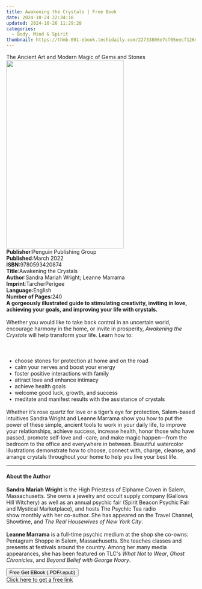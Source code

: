 ```yaml
---
title: Awakening the Crystals | Free Book
date: 2024-10-24 22:34:18
updated: 2024-10-26 11:29:28
categories:
  - Body, Mind & Spirit
thumbnail: https://thmb-001-ebook.techidaily.com/22733806e7cf05eecf126d32f8890e2f9ee8ce5aaa5606f5bb9733c2d6841e28.jpg
---
```

<main id="book-container">
  <div class="flex flex-col">
    <div class="book-brief flex-1 py-6 px-4 sm:p-6 md:py-10 md:px-8">
      <!-- brief-->
      <div class="book-brief-main">
        The Ancient Art and Modern Magic of Gems and Stones
      </div>
    </div>
    <div
      class="book-meta-info flex-1 grid gap-4 col-start-1 col-end-3 row-start-1 sm:mb-6 sm:grid-cols-4 lg:gap-6 lg:col-start-2 lg:row-end-6 lg:row-span-6 lg:mb-0"
    >
      <div
        class="book-meta-info-left place-content-center mt-4 p-4 text-sm leading-6 col-start-2 col-span-2 dark:text-slate-400"
      >
        <img
          class="w-full h-500 object-cover rounded-lg sm:h-255 sm:col-span-2 lg:col-span-full"
          src="https://img-001-ebook.techidaily.com/eb71d692964d814da7fc6ee97c286965d0e796c1fdb449703f98dedac7f5dd7b.jpg"
          alt=""
          width="312"
          height="500"
        />
      </div>
      <div
        class="book-meta-info-right mt-2 col-start-1 row-start-2 col-span-3 self-center"
      >
        <!-- meta data  -->
        <div class="flex flex-col px-4 md:px-8">
          <div class="flex-1">
            <strong>Publisher</strong>:<span class="px-2"
              >Penguin Publishing Group</span
            >
          </div>
          <div class="flex-1">
            <strong>Published</strong>:<span class="px-2">March 2022</span>
          </div>
          <div class="flex-1">
            <strong>ISBN</strong>:<span class="px-2">9780593420874</span>
          </div>
          <div class="flex-1">
            <strong>Title</strong>:<span class="px-2"
              >Awakening the Crystals</span
            >
          </div>
          <div class="flex-1">
            <strong>Author</strong>:<span class="px-2"
              >Sandra Mariah Wright; Leanne Marrama</span
            >
          </div>
          <div class="flex-1">
            <strong>Imprint</strong>:<span class="px-2">TarcherPerigee</span>
          </div>
          <div class="flex-1">
            <strong>Language</strong>:<span class="px-2">English</span>
          </div>
          <div class="flex-1">
            <strong>Number of Pages</strong>:<span class="px-2">240</span>
          </div>
        </div>
      </div>
    </div>
    <div class="book-description flex-1 py-6 px-4 sm:p-6 md:py-10 md:px-8">
      <div class="book-description-main">
        <div accordion-content="" id="description">
          <b
            ><b
              >A gorgeously illustrated guide to stimulating creativity,
              inviting in love, achieving your goals, and improving your life
              with crystals.</b
            ></b
          ><br /><br />Whether you would like to take back control in an
          uncertain world, encourage harmony in the home, or invite in
          prosperity, <i>Awakening the Crystals </i>will help transform your
          life. Learn how to:<br /><br /><br /><br />&nbsp;
          <b>•</b> &nbsp;choose stones for protection at home and on the road<br />&nbsp;
          <b>•</b> &nbsp;calm your nerves and boost your energy<br />&nbsp;
          <b>•</b> &nbsp;foster positive interactions with family<br />&nbsp;
          <b>•</b> &nbsp;attract love and enhance intimacy<br />&nbsp;
          <b>•</b> &nbsp;achieve health goals<br />&nbsp; <b>•</b> &nbsp;welcome
          good luck, growth, and success<br />&nbsp; <b>•</b> &nbsp;meditate and
          manifest results with the assistance of crystals<br />&nbsp;<br />Whether
          it’s rose quartz for love or a tiger’s eye for protection, Salem-based
          intuitives Sandra Wright and Leanne Marrama show you how to put the
          power of these simple, ancient tools to work in your daily life, to
          improve your relationships, achieve success, increase health, honor
          those who have passed, promote self-love and -care, and make magic
          happen—from the bedroom to the office and everywhere in between.
          Beautiful watercolor illustrations demonstrate how to choose, connect
          with, charge, cleanse, and arrange crystals throughout your home to
          help you live your best life.
        </div>
        <div class="accordion-fader"></div>
      </div>
    </div>
    <div class="book-excerpts flex-1 py-6 px-4 sm:p-6 md:py-10 md:px-8">
      <!-- excerpts-->
      <div class="book-excerpts-main">
        <hr />
        <h4 class="placeholder placeholder-heading">
          <span>About the Author</span>
        </h4>
        <p>
          <b>Sandra Mariah Wright </b>is the High Priestess of Elphame Coven in
          Salem, Massachusetts. She owns a jewelry and occult supply company
          (Gallows Hill Witchery) as well as an annual psychic fair (Spirit
          Beacon Psychic Fair and Mystical Marketplace), and hosts The Psychic
          Tea radio<br />show monthly with her co-author. She has appeared on
          the Travel Channel, Showtime, and
          <i>The Real Housewives of New York City</i>.<br /><br /><b
            >Leanne Marrama</b
          >
          is a full-time psychic medium at the shop she co-owns: Pentagram
          Shoppe in Salem, Massachusetts. She teaches classes and presents at
          festivals around the country. Among her many media appearances, she
          has been featured on TLC's <i>What Not to Wear</i>,
          <i>Ghost Chronicles</i>, and
          <i>Beyond Belief with George&nbsp;Noory</i>.&nbsp;
        </p>
      </div>
    </div>
    <div
      class="book-about-author flex-1 py-6 px-4 sm:p-6 md:py-10 md:px-8"
    ></div>
    <div class="book-free-get flex-1 py-6 px-4 sm:p-6 md:py-10 md:px-8">
      <button
        id="btn-free-get"
        class="bg-blue-500 hover:bg-blue-700 text-white font-bold py-2 px-4 rounded"
      >
        Free Get EBook (.PDF/.epub)
      </button>
      <div id="countdown-display" class="px-2 text-lg mt-2"></div>
      <a
        id="free-link"
        class="hidden bg-blue-500 hover:bg-blue-700 text-white font-bold py-2 px-4 rounded"
        href="https://www.ebooks.com/en-us/book/210335377/awakening-the-crystals/sandra-mariah-wright/"
        target="_blank"
        >Click here to get a free link</a
      >
    </div>
    <script>
      let countdownTime = 0;
      let countdownInterval = null;
      document
        .getElementById('btn-free-get')
        .addEventListener('click', startCountdown);
      function startCountdown() {
        countdownTime = new Date().getTime() + 60000 * 3;
        countdownInterval = setInterval(updateCountdown, 1000);
        document.getElementById('btn-free-get').disabled = true;
        document
          .getElementById('btn-free-get')
          .classList.add('bg-gray-500', 'cursor-not-allowed');
      }
      function updateCountdown() {
        let currentTime = new Date().getTime();
        let timeLeft = countdownTime - currentTime;
        let secondsLeft = Math.floor(timeLeft / 1000);
        document.getElementById('countdown-display').innerHTML =
          `Remaining time: ${secondsLeft} seconds.`;
        if (secondsLeft <= 0) {
          clearInterval(countdownInterval);
          document.getElementById('btn-free-get').classList.add('hidden');
          document.getElementById('free-link').classList.remove('hidden');
          document.getElementById('countdown-display').innerHTML = '';
        }
      }
    </script>
  </div>
</main>
